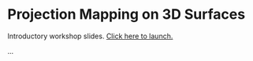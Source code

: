 Projection Mapping on 3D Surfaces
=================================

Introductory workshop slides. [Click here to launch.](http://schprc.github.io/spaces-mapping-workshop-october-2014-slides)

...
